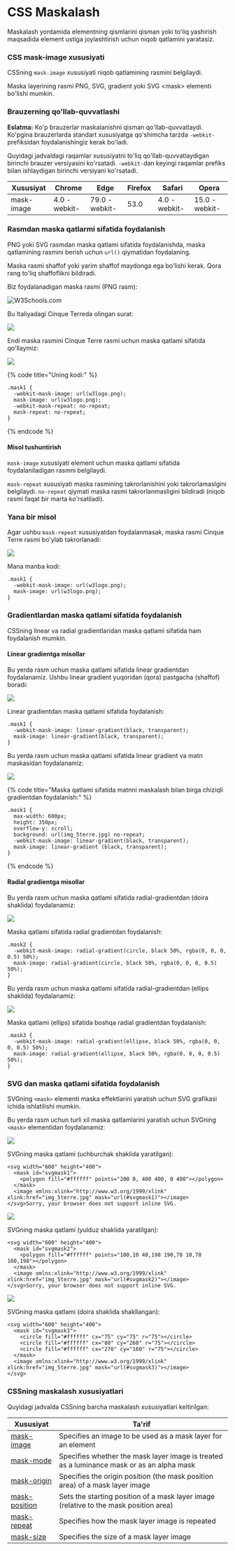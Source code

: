 # CSS Maskalash

Maskalash yordamida elementning qismlarini qisman yoki to'liq yashirish maqsadida element ustiga joylashtirish uchun niqob qatlamini yaratasiz.

### CSS mask-image xususiyati

CSSning `mask-image` xususiyati niqob qatlamining rasmini belgilaydi.

Maska layerining rasmi PNG, SVG, gradient yoki SVG \<mask> elementi bo'lishi mumkin.

### Brauzerning qo'llab-quvvatlashi

**Eslatma:** Ko'p brauzerlar maskalanishni qisman qo'llab-quvvatlaydi. Ko'pgina brauzerlarda standart xususiyatga qo'shimcha tarzda `-webkit-` prefiksidan foydalanishingiz kerak bo'ladi.

Quyidagi jadvaldagi raqamlar xususiyatni to'liq qo'llab-quvvatlaydigan birinchi brauzer versiyasini ko'rsatadi. `-webkit-`dan keyingi raqamlar prefiks bilan ishlaydigan birinchi versiyani ko'rsatadi.

| Xususiyat  | Chrome       | Edge          | Firefox | Safari       | Opera         |
| ---------- | ------------ | ------------- | ------- | ------------ | ------------- |
| mask-image | 4.0 -webkit- | 79.0 -webkit- | 53.0    | 4.0 -webkit- | 15.0 -webkit- |

### Rasmdan maska qatlarmi sifatida foydalanish

PNG yoki SVG rasmdan maska qatlami sifatida foydalanishda, maska qatlamining rasmini berish uchun `url()` qiymatidan foydalaning.

Maska rasmi shaffof yoki yarim shaffof maydonga ega bo'lishi kerak. Qora rang to'liq shaffoflikni bildiradi.

Biz foydalanadigan maska rasmi (PNG rasm):

![W3Schools.com](https://www.w3schools.com/css/w3logo.png)

Bu Italiyadagi Cinque Terreda olingan surat:

![](<../../.gitbook/assets/image (243).png>)

Endi maska rasmini Cinque Terre rasmi uchun maska qatlami sifatida qo'llaymiz:

![](<../../.gitbook/assets/image (591).png>)

{% code title="Uning kodi:" %}
```
.mask1 {
  -webkit-mask-image: url(w3logo.png);
  mask-image: url(w3logo.png);
  -webkit-mask-repeat: no-repeat;
  mask-repeat: no-repeat;
}
```
{% endcode %}

#### Misol tushuntirish

`mask-image` xususiyati element uchun maska qatlami sifatida foydalaniladigan rasmni belgilaydi.

`mask-repeat` xususiyati maska rasmining takrorlanishini yoki takrorlamaslgini belgilaydi. `no-repeat` qiymati maska rasmi takrorlanmasligini bildiradi (niqob rasmi faqat bir marta ko'rsatiladi).

### Yana bir misol

Agar ushbu `mask-repeat` xususiyatdan foydalanmasak, maska rasmi Cinque Terre rasmi bo'ylab  takrorlanadi:

![](<../../.gitbook/assets/image (248).png>)

Mana manba kodi:

```
.mask1 {
  -webkit-mask-image: url(w3logo.png);
  mask-image: url(w3logo.png);
}
```

### Gradientlardan maska qatlami sifatida foydalanish

CSSning linear va radial gradientlaridan maska qatlami sifatida ham foydalanish mumkin.

#### Linear gradientga misollar

Bu yerda rasm uchun maska qatlami sifatida linear gradientdan foydalanamiz. Ushbu linear gradient yuqoridan (qora) pastgacha (shaffof) boradi:

![](<../../.gitbook/assets/image (111).png>)\
&#x20;

Linear gradientdan maska qatlami sifatida foydalanish:

```
.mask1 {
  -webkit-mask-image: linear-gradient(black, transparent);
  mask-image: linear-gradient(black, transparent);
}
```

Bu yerda rasm uchun maska qatlami sifatida linear gradient va matn maskasidan foydalanamiz:

![](<../../.gitbook/assets/image (610).png>)

{% code title="Maska qatlami sifatida matnni maskalash bilan birga chiziqli gradientdan foydalanish:" %}
```
.mask1 {
  max-width: 600px;
  height: 350px;
  overflow-y: scroll;
  background: url(img_5terre.jpg) no-repeat;
  -webkit-mask-image: linear-gradient(black, transparent);
  mask-image: linear-gradient (black, transparent);
}
```
{% endcode %}

#### Radial gradientga misollar

Bu yerda rasm uchun maska qatlami sifatida radial-gradientdan (doira shaklida) foydalanamiz:

![](<../../.gitbook/assets/image (220).png>)

Maska qatlami sifatida radial gradientdan foydalanish:

```
.mask2 {
  -webkit-mask-image: radial-gradient(circle, black 50%, rgba(0, 0, 0, 0.5) 50%);
  mask-image: radial-gradient(circle, black 50%, rgba(0, 0, 0, 0.5) 50%);
}
```

Bu yerda rasm uchun maska qatlami sifatida radial-gradientdan (ellips shaklida) foydalanamiz:

![](<../../.gitbook/assets/image (345).png>)

Maska qatlami (ellips) sifatida boshqa radial gradientdan foydalanish:

```
.mask3 {
  -webkit-mask-image: radial-gradient(ellipse, black 50%, rgba(0, 0, 0, 0.5) 50%);
  mask-image: radial-gradient(ellipse, black 50%, rgba(0, 0, 0, 0.5) 50%);
}
```

### SVG dan maska qatlami sifatida foydalanish

SVGning `<mask>` elementi maska effektlarini yaratish uchun SVG grafikasi ichida ishlatilishi mumkin.

Bu yerda rasm uchun turli xil maska qatlamlarini yaratish uchun SVGning `<mask>` elementidan foydalanamiz:

![](<../../.gitbook/assets/image (249).png>)

SVGning maska qatlami (uchburchak shaklida yaratilgan):

```
<svg width="600" height="400">
  <mask id="svgmask1">
    <polygon fill="#ffffff" points="200 0, 400 400, 0 400"></polygon>
  </mask>
  <image xmlns:xlink="http://www.w3.org/1999/xlink" xlink:href="img_5terre.jpg" mask="url(#svgmask1)"></image>
</svg>Sorry, your browser does not support inline SVG.
```

![](<../../.gitbook/assets/image (640).png>)

SVGning maska qatlami (yulduz shaklida yaratilgan):

```
<svg width="600" height="400">
  <mask id="svgmask2">
    <polygon fill="#ffffff" points="100,10 40,198 190,78 10,78 160,198"></polygon>
  </mask>
  <image xmlns:xlink="http://www.w3.org/1999/xlink" xlink:href="img_5terre.jpg" mask="url(#svgmask2)"></image>
</svg>Sorry, your browser does not support inline SVG.
```

![](<../../.gitbook/assets/image (633).png>)

SVGning maska qatlami (doira shaklida shakllangan):

```
<svg width="600" height="400">
  <mask id="svgmask3">
    <circle fill="#ffffff" cx="75" cy="75" r="75"></circle>
    <circle fill="#ffffff" cx="80" cy="260" r="75"></circle>
    <circle fill="#ffffff" cx="270" cy="160" r="75"></circle>
  </mask>
  <image xmlns:xlink="http://www.w3.org/1999/xlink" xlink:href="img_5terre.jpg" mask="url(#svgmask3)"></image>
</svg>
```

### CSSning maskalash xususiyatlari

Quyidagi jadvalda CSSning barcha maskalash xususiyatlari keltirilgan:

| Xususiyat                                                                                                                                                     | Ta'rif                                                                                    |
| ------------------------------------------------------------------------------------------------------------------------------------------------------------- | ----------------------------------------------------------------------------------------- |
| [mask-image](https://www-w3schools-com.translate.goog/cssref/css3\_pr\_mask-image.asp?\_x\_tr\_sl=auto&\_x\_tr\_tl=uz&\_x\_tr\_hl=en&\_x\_tr\_pto=wapp)       | Specifies an image to be used as a mask layer for an element                              |
| [mask-mode](https://www-w3schools-com.translate.goog/cssref/css3\_pr\_mask-mode.asp?\_x\_tr\_sl=auto&\_x\_tr\_tl=uz&\_x\_tr\_hl=en&\_x\_tr\_pto=wapp)         | Specifies whether the mask layer image is treated as a luminance mask or as an alpha mask |
| [mask-origin](https://www-w3schools-com.translate.goog/cssref/css3\_pr\_mask-origin.asp?\_x\_tr\_sl=auto&\_x\_tr\_tl=uz&\_x\_tr\_hl=en&\_x\_tr\_pto=wapp)     | Specifies the origin position (the mask position area) of a mask layer image              |
| [mask-position](https://www-w3schools-com.translate.goog/cssref/css3\_pr\_mask-position.asp?\_x\_tr\_sl=auto&\_x\_tr\_tl=uz&\_x\_tr\_hl=en&\_x\_tr\_pto=wapp) | Sets the starting position of a mask layer image (relative to the mask position area)     |
| [mask-repeat](https://www-w3schools-com.translate.goog/cssref/css3\_pr\_mask-repeat.asp?\_x\_tr\_sl=auto&\_x\_tr\_tl=uz&\_x\_tr\_hl=en&\_x\_tr\_pto=wapp)     | Specifies how the mask layer image is repeated                                            |
| [mask-size](https://www-w3schools-com.translate.goog/cssref/css3\_pr\_mask-size.asp?\_x\_tr\_sl=auto&\_x\_tr\_tl=uz&\_x\_tr\_hl=en&\_x\_tr\_pto=wapp)         | Specifies the size of a mask layer image                                                  |
